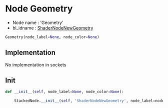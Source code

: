 # Node Geometry

- Node name : 'Geometry'
- bl_idname : [ShaderNodeNewGeometry](https://docs.blender.org/api/current/bpy.types.ShaderNodeNewGeometry.html)


``` python
Geometry(node_label=None, node_color=None)
```
## Implementation

No implementation in sockets

## Init

``` python
def __init__(self, node_label=None, node_color=None):

    StackedNode.__init__(self, 'ShaderNodeNewGeometry', node_label=node_label, node_color=node_color)
```
